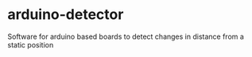 # arduino-detector
Software for arduino based boards to detect changes in distance from a static position
